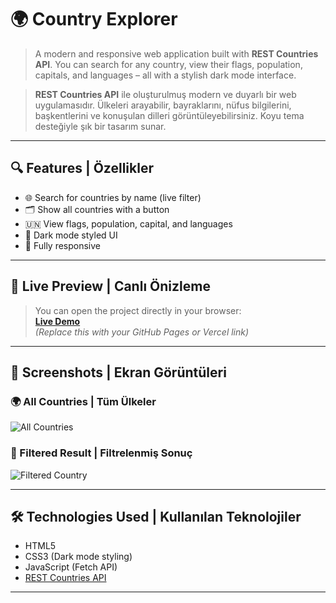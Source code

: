 # 🌍 Country Explorer

> A modern and responsive web application built with **REST Countries API**. You can search for any country, view their flags, population, capitals, and languages – all with a stylish dark mode interface.

> **REST Countries API** ile oluşturulmuş modern ve duyarlı bir web uygulamasıdır. Ülkeleri arayabilir, bayraklarını, nüfus bilgilerini, başkentlerini ve konuşulan dilleri görüntüleyebilirsiniz. Koyu tema desteğiyle şık bir tasarım sunar.

---

## 🔍 Features | Özellikler

- 🌐 Search for countries by name (live filter)
- 🗂 Show all countries with a button
- 🇺🇳 View flags, population, capital, and languages
- 🌙 Dark mode styled UI
- 📱 Fully responsive

---

## 🚀 Live Preview | Canlı Önizleme

> You can open the project directly in your browser:  
> **[Live Demo](#)**  
> _(Replace this with your GitHub Pages or Vercel link)_

---

## 📸 Screenshots | Ekran Görüntüleri

### 🌍 All Countries | Tüm Ülkeler
![All Countries](./e23a8fd4-0215-4513-9378-d65e51492974.png)

### 🔎 Filtered Result | Filtrelenmiş Sonuç
![Filtered Country](./872ddf72-4254-4b45-b3df-d0b40aec2559.png)

---

## 🛠️ Technologies Used | Kullanılan Teknolojiler

- HTML5
- CSS3 (Dark mode styling)
- JavaScript (Fetch API)
- [REST Countries API](https://restcountries.com)

---
